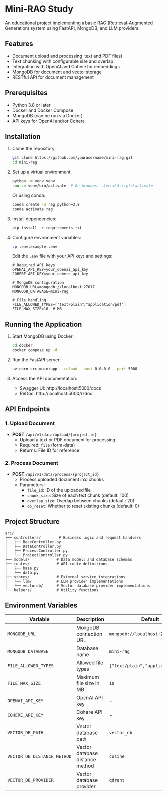 # Mini-RAG Study

An educational project implementing a basic RAG (Retrieval-Augmented Generation) system using FastAPI, MongoDB, and LLM providers.

## Features

- Document upload and processing (text and PDF files)
- Text chunking with configurable size and overlap
- Integration with OpenAI and Cohere for embeddings
- MongoDB for document and vector storage
- RESTful API for document management

## Prerequisites

- Python 3.8 or later
- Docker and Docker Compose
- MongoDB (can be run via Docker)
- API keys for OpenAI and/or Cohere

## Installation

1. Clone the repository:
   ```bash
   git clone https://github.com/yourusername/mini-rag.git
   cd mini-rag
   ```

2. Set up a virtual environment:
   ```bash
   python -m venv venv
   source venv/bin/activate  # On Windows: .\venv\Scripts\activate
   ```
   
   Or using conda:
   ```bash
   conda create -n rag python=3.8
   conda activate rag
   ```

3. Install dependencies:
   ```bash
   pip install -r requirements.txt
   ```

4. Configure environment variables:
   ```bash
   cp .env.example .env
   ```
   
   Edit the `.env` file with your API keys and settings:
   ```
   # Required API keys
   OPENAI_API_KEY=your_openai_api_key
   COHERE_API_KEY=your_cohere_api_key
   
   # MongoDB configuration
   MONGODB_URL=mongodb://localhost:27017
   MONGODB_DATABASE=mini-rag
   
   # File handling
   FILE_ALLOWED_TYPES=["text/plain","application/pdf"]
   FILE_MAX_SIZE=10  # MB
   ```

## Running the Application

1. Start MongoDB using Docker:
   ```bash
   cd docker
   docker compose up -d
   ```

2. Run the FastAPI server:
   ```bash
   uvicorn src.main:app --reload --host 0.0.0.0 --port 5000
   ```

3. Access the API documentation:
   - Swagger UI: http://localhost:5000/docs
   - ReDoc: http://localhost:5000/redoc

## API Endpoints

### 1. Upload Document
- **POST** `/api/v1/data/upload/{project_id}`
  - Upload a text or PDF document for processing
  - Required: `file` (form-data)
  - Returns: File ID for reference

### 2. Process Document
- **POST** `/api/v1/data/process/{project_id}`
  - Process uploaded document into chunks
  - Parameters:
    - `file_id`: ID of the uploaded file
    - `chunk_size`: Size of each text chunk (default: 100)
    - `overlap_size`: Overlap between chunks (default: 20)
    - `do_reset`: Whether to reset existing chunks (default: 0)

## Project Structure

```
src/
├── controllers/        # Business logic and request handlers
│   ├── BaseController.py
│   ├── DataController.py
│   ├── ProcessController.py
│   └── ProjectController.py
├── models/            # Data models and database schemas
├── routes/            # API route definitions
│   ├── base.py
│   └── data.py
├── stores/            # External service integrations
│   └── llm/           # LLM provider implementations
│   └── vectordb/      # Vector database provider implementations
└── helpers/           # Utility functions
```

## Environment Variables

| Variable | Description | Default |
|----------|-------------|---------|
| `MONGODB_URL` | MongoDB connection URL | `mongodb://localhost:27017` |
| `MONGODB_DATABASE` | Database name | `mini-rag` |
| `FILE_ALLOWED_TYPES` | Allowed file types | `["text/plain","application/pdf"]` |
| `FILE_MAX_SIZE` | Maximum file size in MB | `10` |
| `OPENAI_API_KEY` | OpenAI API key | - |
| `COHERE_API_KEY` | Cohere API key | - |
| `VECTOR_DB_PATH` | Vector database path | `vector_db` |
| `VECTOR_DB_DISTANCE_METHOD` | Vector database distance method | `cosine` |
| `VECTOR_DB_PROVIDER` | Vector database provider | `qdrant` |


